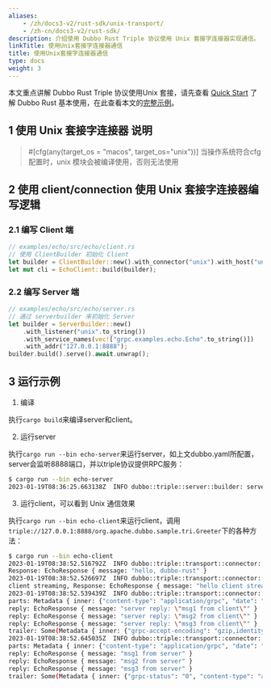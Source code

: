 ```yaml
---
aliases:
    - /zh/docs3-v2/rust-sdk/unix-transport/
    - /zh-cn/docs3-v2/rust-sdk/
description: 介绍使用 Dubbo Rust Triple 协议使用 Unix 套接字连接器实现通信。
linkTitle: 使用Unix套接字连接器通信
title: 使用Unix套接字连接器通信
type: docs
weight: 3
---
```






本文重点讲解 Dubbo Rust Triple 协议使用Unix 套接，请先查看 [Quick Start](../quick-start) 了解 Dubbo Rust 基本使用，在此查看本文的[完整示例](https://github.com/apache/dubbo-rust/tree/main/examples/greeter)。

## 1 使用 Unix 套接字连接器 说明
> #[cfg(any(target_os = "macos", target_os="unix"))] 当操作系统符合cfg配置时，unix 模块会被编译使用，否则无法使用

## 2 使用 client/connection 使用 Unix 套接字连接器编写逻辑

### 2.1 编写 Client 端

```rust
// examples/echo/src/echo/client.rs
// 使用 ClientBuilder 初始化 Client
let builder = ClientBuilder::new().with_connector("unix").with_host("unix://127.0.0.1:8888");
let mut cli = EchoClient::build(builder);
```

### 2.2 编写 Server 端

```rust
// examples/echo/src/echo/server.rs
// 通过 serverbuilder 来初始化 Server
let builder = ServerBuilder::new()
    .with_listener("unix".to_string())
    .with_service_names(vec!["grpc.examples.echo.Echo".to_string()])
    .with_addr("127.0.0.1:8888");
builder.build().serve().await.unwrap();

```

## 3 运行示例

1. 编译

执行`cargo build`来编译server和client。

2. 运行server

执行`cargo run --bin echo-server`来运行server，如上文dubbo.yaml所配置，server会监听8888端口，并以triple协议提供RPC服务：

```sh
$ cargo run --bin echo-server
2023-01-19T08:36:25.663138Z  INFO dubbo::triple::server::builder: server starting. addr: Some(127.0.0.1:8888)
```

3. 运行client，可以看到 Unix 通信效果

执行`cargo run --bin echo-client`来运行client，调用`triple://127.0.0.1:8888/org.apache.dubbo.sample.tri.Greeter`下的各种方法：


```sh
$ cargo run --bin echo-client
2023-01-19T08:38:52.516792Z  INFO dubbo::triple::transport::connector::unix_connector: host is ip address: "127.0.0.1"
Response: EchoResponse { message: "hello, dubbo-rust" }
2023-01-19T08:38:52.526697Z  INFO dubbo::triple::transport::connector::unix_connector: host is ip address: "127.0.0.1"
client streaming, Response: EchoResponse { message: "hello client streaming" }
2023-01-19T08:38:52.539439Z  INFO dubbo::triple::transport::connector::unix_connector: host is ip address: "127.0.0.1"
parts: Metadata { inner: {"content-type": "application/grpc", "date": "Thu, 19 Jan 2023 08:38:52 GMT"} }
reply: EchoResponse { message: "server reply: \"msg1 from client\"" }
reply: EchoResponse { message: "server reply: \"msg2 from client\"" }
reply: EchoResponse { message: "server reply: \"msg3 from client\"" }
trailer: Some(Metadata { inner: {"grpc-accept-encoding": "gzip,identity", "grpc-status": "0", "grpc-message": "poll trailer successfully.", "content-type": "application/grpc"} })
2023-01-19T08:38:52.645035Z  INFO dubbo::triple::transport::connector::unix_connector: host is ip address: "127.0.0.1"
parts: Metadata { inner: {"content-type": "application/grpc", "date": "Thu, 19 Jan 2023 08:38:52 GMT"} }
reply: EchoResponse { message: "msg1 from server" }
reply: EchoResponse { message: "msg2 from server" }
reply: EchoResponse { message: "msg3 from server" }
trailer: Some(Metadata { inner: {"grpc-status": "0", "content-type": "application/grpc", "grpc-message": "poll trailer successfully.", "grpc-accept-encoding": "gzip,identity"} })
```